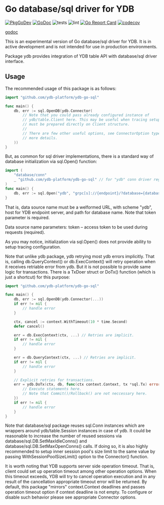 # Go database/sql driver for YDB

[![PkgGoDev](https://pkg.go.dev/badge/github.com/ydb-platform/ydb-go-sql)](https://pkg.go.dev/github.com/ydb-platform/ydb-go-sql)
[![GoDoc](https://godoc.org/github.com/ydb-platform/ydb-go-sql?status.svg)](https://godoc.org/github.com/ydb-platform/ydb-go-sql)
![tests](https://github.com/ydb-platform/ydb-go-sql/workflows/tests/badge.svg?branch=master)
![lint](https://github.com/ydb-platform/ydb-go-sql/workflows/lint/badge.svg?branch=master)
[![Go Report Card](https://goreportcard.com/badge/github.com/ydb-platform/ydb-go-sql)](https://goreportcard.com/report/github.com/ydb-platform/ydb-go-sql)
[![codecov](https://codecov.io/gh/ydb-platform/ydb-go-sql/branch/master/graph/badge.svg)](https://app.codecov.io/gh/ydb-platform/ydb-go-sql)

[godoc](https://godoc.org/github.com/ydb-platform/ydb-go-sql/)


This is an experimental version of Go database/sql driver for YDB. 
It is in active development and is not intended for use in production environments.

Package ydb provides integration of YDB table API with database/sql driver
interface.

## Usage

The recommended usage of this package is as follows:
```go
import "github.com/ydb-platform/ydb-go-sql"

func main() {
    db, err := sql.OpenDB(ydb.Connector(
        // Note that you could pass already configured instance of
        // ydb/table.Client here. This may be useful when tracing setup
        // must be prepared directly on Client structure.
        //
        // There are few other useful options, see ConnectorOption type for
        // more details.
    ))
}
```

But, as common for sql driver implementations, there is a standard way of
database initialization via sql.Open() function:

```go
import (
    "database/conn"
    _ "github.com/ydb-platform/ydb-go-sql" // for "ydb" conn driver registration.
)
func main() {
    db, err := sql.Open("ydb", "grpc[s]://{endpoint}/?database={database}&token={token}")
}
```

That is, data source name must be a welformed URL, with scheme "ydb", host for
YDB endpoint server, and path for database name. Note that token parameter is
required.

Data source name parameters:
token – access token to be used during requests (required).

As you may notice, initialization via sql.Open() does not provide ability to
setup tracing configuration.

Note that unlike ydb package, ydb retrying most ydb errors implicitly.
That is, calling db.QueryContext() or db.ExecContext() will retry operation
when it receives retriable error from ydb. But it is not possible to provide
same logic for transactions. There is a TxDoer struct or DoTx() function (which
is just a shortcut) for this purpose:

```go
import "github.com/ydb-platform/ydb-go-sql"

func main() {
    db, err := sql.OpenDB(ydb.Connector(...))
    if err != nil {
        // handle error
    }

    ctx, cancel := context.WithTimeout(10 * time.Second)
    defer cancel()

    err = db.ExecContext(ctx, ...) // Retries are implicit.
    if err != nil {
        // handle error
    }

    err = db.QueryContext(ctx, ...) // Retries are implicit.
    if err != nil {
        // handle error
    }

    // Explicit retries for transactions.
    err = ydb.DoTx(ctx, db, func(ctx context.Context, tx *sql.Tx) error {
        // Execute statements here.
        // Note that Commit()/Rollback() are not neccessary here.
    })
    if err != nil {
        // handle error
    }
}
```

Note that database/sql package reuses sql.Conn instances which are wrappers
around ydb/table.Session instances in case of ydb. It could be reasonable to
increase the number of reused sessions via database/sql.DB.SetMaxIdleConns()
and database/sql.DB.SetMaxOpenConns() calls. If doing so, it is also highly
recommended to setup inner session pool's size limit to the same value by
passing WithSessionPoolSizeLimit() option to the Connector() function.

It is worth noting that YDB supports server side operation timeout. That is,
client could set up operation timeout among other operation options. When this
timeout exceeds, YDB will try to cancel operation execution and in any result
of the cancellation appropriate timeout error will be returned. By default, this
package "mirrors" context.Context deadlines and passes operation timeout option
if context deadline is not empty. To configure or disable such behavior please
see appropriate Connector options.


